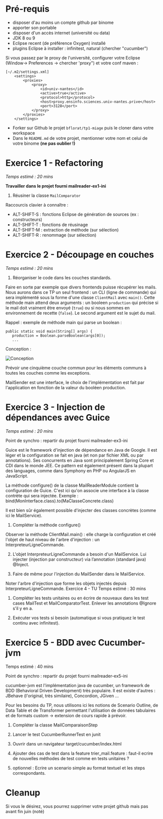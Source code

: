 # Pré-requis 
* disposer d'au moins un compte github par binome
* apporter son portable
* disposer d'un accès internet (université ou data)
* JDK 8 ou 9
*  Eclipse recent (de préférence Oxygen) installé
* plugins Eclipse à installer : infinitest, natural (chercher "cucumber")

Si vous passez par le proxy de l'université, configurer votre Eclipse (Window-> Preferences -> chercher 'proxy") et votre conf maven   :
```
[~/.m2/settings.xml]
	<settings>
		<proxies>
			<proxy>
				<id>univ-nantes</id>
				<active>true</active>
				<protocol>http</protocol>
				<host>proxy.ensinfo.sciences.univ-nantes.prive</host>
				<port>3128</port>
			</proxy>
		</proxies>
	</settings>
```
* Forker sur Github le projet `bflorat/tp1-miage` puis le cloner dans votre workspace
* Dans le `README.md` de votre projet, mentionner votre nom et celui de votre binome __(ne pas oublier !)__

# Exercice 1 - Refactoring
_Temps estimé : 20 mins_

__Travailler dans le projet fourni mailreader-ex1-ini__

1) Réusiner la classe `MailComparator`

Raccourcis clavier à connaître : 
* ALT-SHIFT-S : fonctions Eclipse de génération de sources (ex : constructeurs)
* ALT-SHIFT-T : fonctions de réusinage
* ALT-SHIFT-M : extraction de méthode (sur sélection)
* ALT-SHIFT-R : renommage (sur sélection)

# Exercice 2 - Découpage en couches
_Temps estimé : 20 mins_

1) Réorganiser le code dans les couches standards. 

Faire en sorte par exemple que divers frontends puisse récupérer les mails. Nous aurons dans ce TP un seul frontend : un CLI (ligne de commande) qui sera implémenté sous la forme d'une classe `ClientMail` avec `main()`. 
Cette méthode main attend deux arguments : un booleen `production` qui précise si le mail doit vraiment être envoyé (`true`) ou si nous sommes en environnement de recette (`false`). Le second argument est le sujet du mail.

Rappel : exemple de méthode main qui parse un boolean : 
```
public static void main(String[] args) {
   production = Boolean.parseBoolean(args[0]);
   ...		
```
Conception :

![Conception](http://www.plantuml.com/plantuml/proxy?src=https://raw.githubusercontent.com/bflorat/tp1-miage/master/diags.puml&ttt=1)

Prévoir une cinquième couche commun pour les éléments communs à toutes les couches comme les exceptions. 

MailSender est une interface, le choix de l'implémentation est fait par l'application en fonction de la valeur du booléen production.

# Exercice 3 - Injection de dépendances avec Guice
_Temps estimé : 20 mins_

Point de synchro : repartir du projet fourni mailreader-ex3-ini

Guice est le framework d'injection de dépendance en Java de Google. Il est léger et la configuration se fait en java (et non par fichier XML ou par annotations). Ses concurrents en Java sont principalement Spring Core et CDI dans le monde JEE. Ce pattern est également présent dans la plupart des languages, comme dans Symphony en PHP ou AngularJS en JavaScript.

La méthode configure() de la classe MailReaderModule contient la configuration de Guice. C'est ici qu'on associe une interface à la classe contrète qui sera injectée. Exemple :
bind(MonInterface.class).to(MaClasseConcrete.class)

Il est bien sûr également possible d'injecter des classes concrètes (comme ici le MailService).

1) Compléter la méthode configure()

Observer la méthode ClientMail.main() : elle charge la configuration et créé l'objet de haut niveau de l'arbre d'injection : un InterpreteurLigneCommande.

2) L'objet InterpreteurLigneCommande a besoin d'un MailService. Lui injecter (injection par constructeur) via l’annotation (standard java) @Inject.

3) Faire de même pour l'injection du MailSender dans le MailService.

Noter l'arbre d'injection que forme les objets injectés depuis  InterpreteurLigneCommande.
Exercice 4 - TU
Temps estimé : 30 mins

1) Compléter les tests unitaires ou en écrire de nouveaux dans les test cases MailTest et MailComparatorTest. Enlever les annotations @Ignore s'il y en a.

2) Exécuter vos tests si besoin (automatique si vous pratiquez le test continu avec infinitest).

# Exercice 5 - BDD avec Cucumber-jvm
Temps estimé : 40 mins

Point de synchro : repartir du projet fourni mailreader-ex5-ini

cucumber-jvm est l'implémentation java de cucumber, un framework de BDD (Behavioral Driven Development) très populaire. Il est existe d'autres : JBehave (l'original, très similaire), Concordion, JGiven ...

Pour les besoins du TP, nous utilisons ici les notions de Scenario Outline, de Data Table et de Transformer permettant l'utilisation de données tabulaires et de formats custom -> extension de cours rapide à prévoir.

1) Compléter la classe MailComparaisonStep
2) Lancer le test CucumberRunnerTest en junit
3) Ouvrir dans un navigateur target/cucumber/index.html
4) Ajouter des cas de test dans la feature trier_mail.feature : faut-il ecrire de nouvelles méthodes de test comme en tests unitaires ?

5) optionnel :
Ecrire un scenario simple au format textuel et les steps correspondants.

# Cleanup
Si vous le désirez, vous pourrez supprimer votre projet github mais pas avant fin juin (noté)

